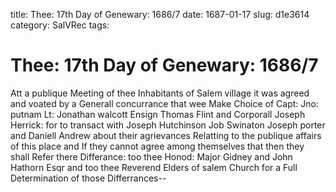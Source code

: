 title: Thee: 17th Day of Genewary: 1686/7
date: 1687-01-17
slug: d1e3614
category: SalVRec
tags: 


<div markdown class="doc" id="d1e3614">


# Thee: 17th Day of Genewary: 1686/7

Att a publique Meeting of thee Inhabitants of Salem village it was agreed and voated by a Generall concurrance that wee Make Choice of Capt: Jno: putnam Lt: Jonathan walcott Ensign Thomas Flint and Corporall Joseph Herrick: for to transact with Joseph Hutchinson Job Swinaton Joseph porter and Daniell Andrew about their agrievances Relatting to the publique affairs of this place and If they cannot agree among themselves that then they shall Refer there Differance: too thee Honod: Major Gidney and John Hathorn Esqr and too thee Reverend Elders of salem Church for a Full Determination of those Differrances--
</div>